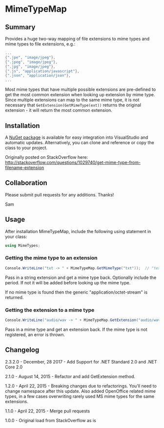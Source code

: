 # MimeTypeMap

## Summary
Provides a huge two-way mapping of file extensions to mime types and mime types to file extensions, e.g.:

```c#
...
{".jpe", "image/jpeg"},
{".jpeg", "image/jpeg"},
{".jpg", "image/jpeg"},
{".js", "application/javascript"},
{".json", "application/json"},
...
```

Most mime types that have multiple possible extensions are pre-defined to get the most common extension when looking
up extension by mime type. Since multiple extensions can map to the same mime type, it is not necessary that `GetExtension(GetMimeType(ext))` returns the original extension - it will return the most common extension.

## Installation

A [NuGet package](https://www.nuget.org/packages/MediaTypeMap) is available for easy integration into VisualStudio and automatic updates.  Alternatively, you can clone and reference or copy the class to your project.

Originally posted on StackOverflow here: http://stackoverflow.com/questions/1029740/get-mime-type-from-filename-extension

## Collaboration

Please submit pull requests for any additions. Thanks!

Sam


## Usage

After installation MimeTypeMap, include the following using statement in your class:

```cs
using MimeTypes;
```

### Getting the mime type to an extension

```cs
Console.WriteLine("txt -> " + MimeTypeMap.GetMimeType("txt"));  // "text/plain"
```

Pass in a string extension and get a mime type back. Optionally include the period. If not it will be added before looking up the mime type.

If no mime type is found then the generic "application/octet-stream" is returned.

### Getting the extension to a mime type

```cs
Console.WriteLine("audio/wav -> " + MimeTypeMap.GetExtension("audio/wav")); // ".wav"
```

Pass in a mime type and get an extension back. If the mime type is not registered, an error is thrown.

## Changelog

2.3.2.0 - December, 28 2017 - Add Support for .NET Standard 2.0 and .NET Core 2.0

2.1.0 - August 14, 2015 - Refactor and add GetExtension method.

1.2.0 - April 22, 2015 - Breaking changes due to refactorings. You'll need to change namespace after this update. Also added OpenOffice related mime types, in a few cases overwriting rarely used MS mime types for the same extensions.

1.1.0 - April 22, 2015 - Merge pull requests

1.0.0 - Original load from StackOverflow as is
